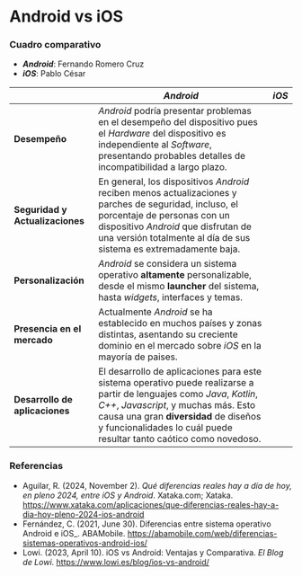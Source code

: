 # Android vs iOS

### Cuadro comparativo
- ***Android***: Fernando Romero Cruz
- ***iOS***: Pablo César

|                                 | *Android*                                                                                                                                                                                                                                                                      | *iOS* |
| ------------------------------- | ------------------------------------------------------------------------------------------------------------------------------------------------------------------------------------------------------------------------------------------------------------------------------ | ----- |
| **Desempeño**                   | *Android* podría presentar problemas en el desempeño del dispositivo pues el *Hardware* del dispositivo es independiente al *Software*, presentando probables detalles de incompatibilidad a largo plazo.                                                                      |       |
| **Seguridad y Actualizaciones** | En general, los dispositivos *Android* reciben menos actualizaciones y parches de seguridad, incluso, el porcentaje de personas con un dispositivo *Android* que disfrutan de una versión totalmente al día de sus sistema es extremadamente baja.                             |       |
| **Personalización**             | *Android* se considera un sistema operativo **altamente** personalizable, desde el mismo **launcher** del sistema, hasta *widgets*, interfaces y temas.                                                                                                                        |       |
| **Presencia en el mercado**     | Actualmente *Android* se ha establecido en muchos países y zonas distintas, asentando su creciente dominio en el mercado sobre *iOS* en la mayoría de paises.                                                                                                                  |       |
| **Desarrollo de aplicaciones**  | El desarrollo de aplicaciones para este sistema operativo puede realizarse a partir de lenguajes como *Java*, *Kotlin*, *C++*, *Javascript*, y muchas más. Esto causa una gran **diversidad** de diseños y funcionalidades lo cuál puede resultar tanto caótico como novedoso. |       |

### Referencias

- Aguilar, R. (2024, November 2). _Qué diferencias reales hay a día de hoy, en pleno 2024, entre iOS y Android_. Xataka.com; Xataka. https://www.xataka.com/aplicaciones/que-diferencias-reales-hay-a-dia-hoy-pleno-2024-ios-android 
- Fernández, C. (2021, June 30). Diferencias entre sistema operativo Android e iOS_. ABAMobile. https://abamobile.com/web/diferencias-sistemas-operativos-android-ios/
- Lowi. (2023, April 10). iOS vs Android: Ventajas y Comparativa. _El Blog de Lowi_. https://www.lowi.es/blog/ios-vs-android/